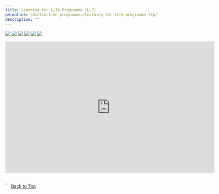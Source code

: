 ```yaml
---
title: Learning for Life Programme (LLP)
permalink: /distinctive-programmes/learning-for-life-programme-llp/
description: ""
---
```

![](/images/1%20(2).jpg)
![](/images/2%20(2).jpg)
![](/images/3%20(2).jpg)
![](/images/4%20(2).jpg)
![](/images/5%20(2).jpg)
![](/images/6%20(2).jpg)

<iframe width="660" height="415" src="https://www.youtube.com/embed/lW-2-xVulY4" title="Learning For Life Programme (LLP)" frameborder="0" allow="accelerometer; autoplay; clipboard-write; encrypted-media; gyroscope; picture-in-picture" allowfullscreen></iframe>


<br>
<br>
<br>

<a href="/distinctive-programmes/learning-for-life-programme-llp#lo_main">
	 <img src="/images/arrow-up.png" style="width:3%" align="left"/> Back to Top
</a>